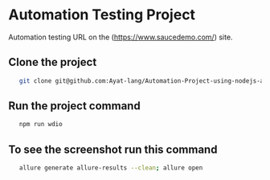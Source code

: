 # Automation Testing Project

Automation testing URL on the (https://www.saucedemo.com/) site.

## Clone the project

```bash
   git clone git@github.com:Ayat-lang/Automation-Project-using-nodejs-and-webdriverIO.git
```

## Run the project command 

```bash
   npm run wdio
```

## To see the screenshot run this command

```bash
   allure generate allure-results --clean; allure open
```